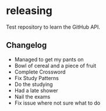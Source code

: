 # releasing

Test repository to learn the GitHub API.

## Changelog

* Managed to get my pants on
* Bowl of cereal and a piece of fruit
* Complete Crossword
* Fix Study Patterns
* Do the studying
* Had a late shower
* Nail the exams
* Fix issue where not sure what to do